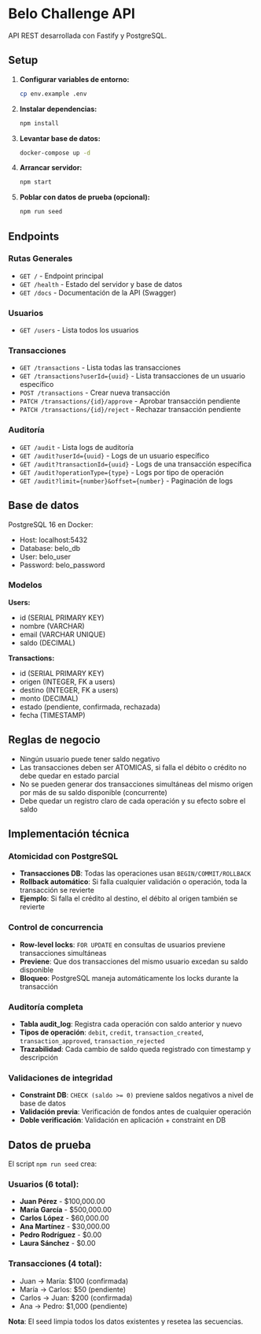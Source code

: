 # Belo Challenge API

API REST desarrollada con Fastify y PostgreSQL.

## Setup

1. **Configurar variables de entorno:**
   ```bash
   cp env.example .env
   ```

2. **Instalar dependencias:**
   ```bash
   npm install
   ```

3. **Levantar base de datos:**
   ```bash
   docker-compose up -d
   ```

4. **Arrancar servidor:**
   ```bash
   npm start
   ```

5. **Poblar con datos de prueba (opcional):**
   ```bash
   npm run seed
   ```

## Endpoints

### **Rutas Generales**
- `GET /` - Endpoint principal
- `GET /health` - Estado del servidor y base de datos
- `GET /docs` - Documentación de la API (Swagger)

### **Usuarios**
- `GET /users` - Lista todos los usuarios

### **Transacciones**
- `GET /transactions` - Lista todas las transacciones
- `GET /transactions?userId={uuid}` - Lista transacciones de un usuario específico
- `POST /transactions` - Crear nueva transacción
- `PATCH /transactions/{id}/approve` - Aprobar transacción pendiente
- `PATCH /transactions/{id}/reject` - Rechazar transacción pendiente

### **Auditoría**
- `GET /audit` - Lista logs de auditoría
- `GET /audit?userId={uuid}` - Logs de un usuario específico
- `GET /audit?transactionId={uuid}` - Logs de una transacción específica
- `GET /audit?operationType={type}` - Logs por tipo de operación
- `GET /audit?limit={number}&offset={number}` - Paginación de logs

## Base de datos

PostgreSQL 16 en Docker:
- Host: localhost:5432
- Database: belo_db
- User: belo_user
- Password: belo_password

### Modelos

**Users:**
- id (SERIAL PRIMARY KEY)
- nombre (VARCHAR)
- email (VARCHAR UNIQUE)
- saldo (DECIMAL)

**Transactions:**
- id (SERIAL PRIMARY KEY)
- origen (INTEGER, FK a users)
- destino (INTEGER, FK a users)
- monto (DECIMAL)
- estado (pendiente, confirmada, rechazada)
- fecha (TIMESTAMP)

## Reglas de negocio

- Ningún usuario puede tener saldo negativo
- Las transacciones deben ser ATOMICAS, si falla el débito o crédito no debe quedar en estado parcial
- No se pueden generar dos transacciones simultáneas del mismo origen por más de su saldo disponible (concurrente)
- Debe quedar un registro claro de cada operación y su efecto sobre el saldo

## Implementación técnica

### Atomicidad con PostgreSQL
- **Transacciones DB**: Todas las operaciones usan `BEGIN/COMMIT/ROLLBACK`
- **Rollback automático**: Si falla cualquier validación o operación, toda la transacción se revierte
- **Ejemplo**: Si falla el crédito al destino, el débito al origen también se revierte

### Control de concurrencia
- **Row-level locks**: `FOR UPDATE` en consultas de usuarios previene transacciones simultáneas
- **Previene**: Que dos transacciones del mismo usuario excedan su saldo disponible
- **Bloqueo**: PostgreSQL maneja automáticamente los locks durante la transacción

### Auditoría completa
- **Tabla audit_log**: Registra cada operación con saldo anterior y nuevo
- **Tipos de operación**: `debit`, `credit`, `transaction_created`, `transaction_approved`, `transaction_rejected`
- **Trazabilidad**: Cada cambio de saldo queda registrado con timestamp y descripción

### Validaciones de integridad
- **Constraint DB**: `CHECK (saldo >= 0)` previene saldos negativos a nivel de base de datos
- **Validación previa**: Verificación de fondos antes de cualquier operación
- **Doble verificación**: Validación en aplicación + constraint en DB

## Datos de prueba

El script `npm run seed` crea:

### Usuarios (6 total):
- **Juan Pérez** - $100,000.00
- **María García** - $500,000.00  
- **Carlos López** - $60,000.00
- **Ana Martínez** - $30,000.00
- **Pedro Rodríguez** - $0.00
- **Laura Sánchez** - $0.00

### Transacciones (4 total):
- Juan → María: $100 (confirmada)
- María → Carlos: $50 (pendiente)
- Carlos → Juan: $200 (confirmada)
- Ana → Pedro: $1,000 (pendiente)

**Nota**: El seed limpia todos los datos existentes y resetea las secuencias.
